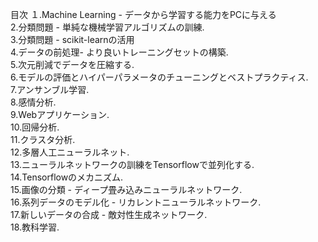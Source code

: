 目次
１.Machine Learning - データから学習する能力をPCに与える  
2.分類問題 - 単純な機械学習アルゴリズムの訓練.  
3.分類問題 - scikit-learnの活用  
4.データの前処理- より良いトレーニングセットの構築.  
5.次元削減でデータを圧縮する.  
6.モデルの評価とハイパーパラメータのチューニングとベストプラクティス.  
7.アンサンブル学習.  
8.感情分析.  
9.Webアプリケーション.   
10.回帰分析.   
11.クラスタ分析.   
12.多層人工ニューラルネット.  
13.ニューラルネットワークの訓練をTensorflowで並列化する.  
14.Tensorflowのメカニズム.  
15.画像の分類 - ディープ畳み込みニューラルネットワーク.  
16.系列データのモデル化 - リカレントニューラルネットワーク.  
17.新しいデータの合成 - 敵対性生成ネットワーク.  
18.教科学習.  
